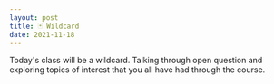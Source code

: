 ```yaml
---
layout: post
title: 🃏 Wildcard
date: 2021-11-18
---
```


Today's class will be a wildcard. Talking through open question and exploring topics of interest that you all have had through the course.